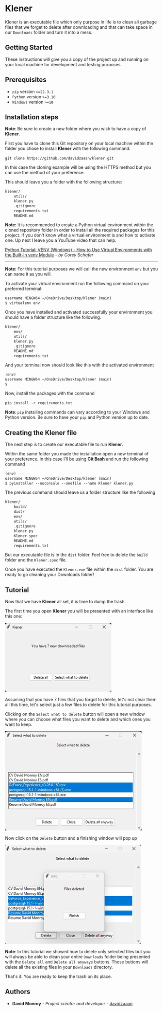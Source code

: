 # Klener

Klener is an executable file which only purpose in life is to clean all garbage files that we forget to delete after downloading and that can take space in our `Downloads` folder and turn it into a mess.

## Getting Started

These instructions will give you a copy of the project up and running on
your local machine for development and testing purposes.


## Prerequisites
 
- `pip` version `>=22.3.1`
- `Python` version `>=3.10`
- `Windows` version `>=10`

## Installation steps

**Note**: Be sure to create a new folder where you wish to have a copy of **Klener**.

First you have to clone this Git repository on your local machine within the folder you chose to install **Klener** with the following command:

`git clone https://github.com/davidzaaan/klener.git`

In this case the cloning example will be using the HTTPS method but you can use the method of your preference.



This should leave you a folder with the following structure:
```
klener/
    utils/
    klener.py
    .gitignore
    requirements.txt
    README.md
```

**Note:** It is recommended to create a Python virtual environment within the cloned repository folder in order to install all the required packages for this project. If you don't know what a virtual environment is and how to activate one. Up next I leave you a YouTube video that can help.

[Python Tutorial: VENV (Windows) - How to Use Virtual Environments with the Built-In venv Module](https://www.youtube.com/watch?v=APOPm01BVrk) - *by Corey Schafer*

---

**Note:** For this tutorial purposes we will call the new environment `env` but you can name it as you will.

To activate your virtual environment run the following command on your preferred terminal:

```
username MINGW64 ~/OneDrive/Desktop/klener (main)
$ virtualenv env
```

Once you have installed and activated successfully your environment you should have a folder structure like the following.

```
klener/
    env/
    utils/
    klener.py
    .gitignore
    README.md
    requirements.txt
```

And your terminal now should look like this with the activated environment

```
(env)
username MINGW64 ~/OneDrive/Desktop/klener (main)
$ 
```

Now, install the packages with the command

`pip install -r requirements.txt`

**Note**: `pip` installing commands can vary according to your Windows and Python version. Be sure to have your `pip` and Python version up to date.


## Creating the Klener file

The next step is to create our executable file to run **Klener**.

Within the same folder you made the installation open a new terminal of your preference. In this case I'll be using **Git Bash** and run the following command

```
(env)
username MINGW64 ~/OneDrive/Desktop/klener (main)
$ pyinstaller --noconsole --onefile --name Klener klener.py
```

The previous command should leave us a folder structure like the following

```
klener/
    build/
    dist/
    env/
    utils/
    .gitignore
    klener.py
    Klener.spec
    README.md
    requirements.txt
```

But our executable file is in the `dist` folder. Feel free to delete the `build` folder and the `Klener.spec` file.

Once you have executed the `Klener.exe` file within the `dist` folder. You are ready to go cleaning your Downloads folder!

## Tutorial

Now that we have **Klener** all set, it is time to dump the trash.

The first time you open **Klener** you will be presented with an interface like this one:

![image](images/klener_intro.jpeg)

Assuming that you have 7 files that you forgot to delete, let's not clear them all this time, let's select just a few files to delete for this tutorial purposes.

Clicking on the `Select what to delete` button will open a new window where you can choose what files you want to delete and which ones you want to keep.

![image](images/klener_select.jpeg)

Now click on the `Delete` button and a finishing window will pop up

![image](images/klener_filesdeleted.jpeg)

**Note**: In this tutorial we showed how to delete only selected files but you will always be able to clean your entire `Downloads` folder being presented with the `Delete all` and `Delete all anyways` buttons. These buttons will delete all the existing files in your `Downloads` directory.

That's it. You are ready to keep the trash on its place.  

## Authors

  - **David Monroy** - *Project creator and developer* -
    [davidzaaan](https://github.com/davidzaaan)
